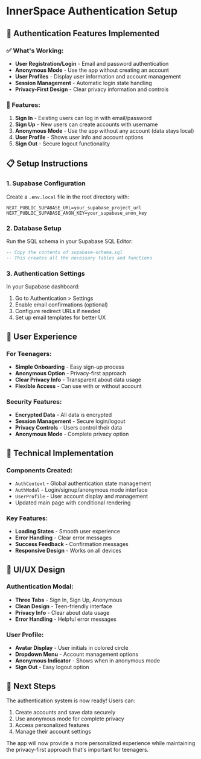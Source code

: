 # InnerSpace Authentication Setup

## 🔐 Authentication Features Implemented

### ✅ What's Working:
- **User Registration/Login** - Email and password authentication
- **Anonymous Mode** - Use the app without creating an account
- **User Profiles** - Display user information and account management
- **Session Management** - Automatic login state handling
- **Privacy-First Design** - Clear privacy information and controls

### 🚀 Features:
1. **Sign In** - Existing users can log in with email/password
2. **Sign Up** - New users can create accounts with username
3. **Anonymous Mode** - Use the app without any account (data stays local)
4. **User Profile** - Shows user info and account options
5. **Sign Out** - Secure logout functionality

## 📋 Setup Instructions

### 1. Supabase Configuration
Create a `.env.local` file in the root directory with:

```env
NEXT_PUBLIC_SUPABASE_URL=your_supabase_project_url
NEXT_PUBLIC_SUPABASE_ANON_KEY=your_supabase_anon_key
```

### 2. Database Setup
Run the SQL schema in your Supabase SQL Editor:
```sql
-- Copy the contents of supabase-schema.sql
-- This creates all the necessary tables and functions
```

### 3. Authentication Settings
In your Supabase dashboard:
1. Go to Authentication > Settings
2. Enable email confirmations (optional)
3. Configure redirect URLs if needed
4. Set up email templates for better UX

## 🎯 User Experience

### For Teenagers:
- **Simple Onboarding** - Easy sign-up process
- **Anonymous Option** - Privacy-first approach
- **Clear Privacy Info** - Transparent about data usage
- **Flexible Access** - Can use with or without account

### Security Features:
- **Encrypted Data** - All data is encrypted
- **Session Management** - Secure login/logout
- **Privacy Controls** - Users control their data
- **Anonymous Mode** - Complete privacy option

## 🔧 Technical Implementation

### Components Created:
- `AuthContext` - Global authentication state management
- `AuthModal` - Login/signup/anonymous mode interface
- `UserProfile` - User account display and management
- Updated main page with conditional rendering

### Key Features:
- **Loading States** - Smooth user experience
- **Error Handling** - Clear error messages
- **Success Feedback** - Confirmation messages
- **Responsive Design** - Works on all devices

## 🎨 UI/UX Design

### Authentication Modal:
- **Three Tabs** - Sign In, Sign Up, Anonymous
- **Clean Design** - Teen-friendly interface
- **Privacy Info** - Clear about data usage
- **Error Handling** - Helpful error messages

### User Profile:
- **Avatar Display** - User initials in colored circle
- **Dropdown Menu** - Account management options
- **Anonymous Indicator** - Shows when in anonymous mode
- **Sign Out** - Easy logout option

## 🚀 Next Steps

The authentication system is now ready! Users can:
1. Create accounts and save data securely
2. Use anonymous mode for complete privacy
3. Access personalized features
4. Manage their account settings

The app will now provide a more personalized experience while maintaining the privacy-first approach that's important for teenagers. 